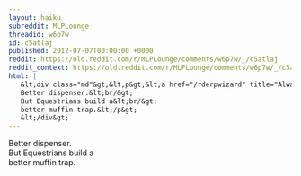 ```yaml
---
layout: haiku
subreddit: MLPLounge
threadid: w6p7w
id: c5atlaj
published: 2012-07-07T00:00:00 +0000
reddit: https://old.reddit.com/r/MLPLounge/comments/w6p7w/_/c5atlaj
reddit_context: https://old.reddit.com/r/MLPLounge/comments/w6p7w/_/c5atlaj?context=3
html: |
   &lt;div class="md"&gt;&lt;p&gt;&lt;a href="/rderpwizard" title="Always Relevant / Purrrcussive Symbologies / Paper Bag Princess"&gt;&lt;/a&gt;
   Better dispenser.&lt;br/&gt;
   But Equestrians build a&lt;br/&gt;
   better muffin trap.&lt;/p&gt;
   &lt;/div&gt;
---
```


[](/rderpwizard "Always Relevant / Purrrcussive Symbologies / Paper Bag Princess")
Better dispenser.  
But Equestrians build a  
better muffin trap.